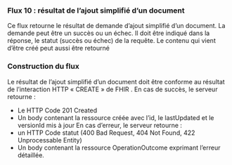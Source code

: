 ### Flux 10 : résultat de l’ajout simplifié d’un document

Ce flux retourne le résultat de demande d’ajout simplifié d’un document. La demande peut être un succès ou un échec. 
Il doit être indiqué dans la réponse, le statut (succès ou échec) de la requête. Le contenu qui vient d’être créé peut aussi être retourné



### Construction du flux 
Le résultat de l’ajout simplifié d’un document doit être conforme au résultat de l’interaction HTTP « CREATE » de FHIR .
En cas de succès, le serveur retourne :
-	Le HTTP Code 201 Created
-	Un body contenant la ressource créée avec l’id, le lastUpdated et le versionId mis à jour
En cas d’erreur, le serveur retourne :
-	un HTTP Code statut (400 Bad Request, 404 Not Found, 422 Unprocessable Entity)
-	Un body contenant la ressource OperationOutcome exprimant l’erreur détaillée.
